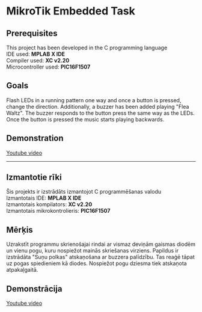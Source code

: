 # MikroTik Embedded Task
## Prerequisites
This project has been developed in the C programming language  
IDE used: **MPLAB X IDE**  
Compiler used: **XC v2.20**  
Microcontroller used: **PIC16F1507**  
## Goals
Flash LEDs in a running pattern one way and once a button is pressed, change the direction.
Additionally, a buzzer has been added playing "Flea Waltz". The buzzer responds to the button press the same way as the LEDs. Once the button is pressed the music starts playing backwards.
## Demonstration
[Youtube video](https://youtu.be/dhD4tCsjfl4)

---
## Izmantotie rīki
Šis projekts ir izstrādāts izmantojot C programmēšanas valodu  
Izmantotais IDE: **MPLAB X IDE**   
Izmantotais kompilators: **XC v2.20**  
Izmantotais mikrokontrolieris: **PIC16F1507**  
## Mērķis
Uzrakstīt programmu skrienošajai rindai ar vismaz deviņām gaismas diodēm un vienu pogu, kuru nospiežot mainās skriešanas virziens.
Papildus ir izstrādāta "Suņu polkas" atskaņošana ar buzzera palīdzību. Tas reaģē tāpat uz pogas spiedieniem kā diodes. Nospiežot pogu dziesma tiek atskaņota atpakaļgaitā.
## Demonstrācija
[Youtube video](https://youtu.be/dhD4tCsjfl4)